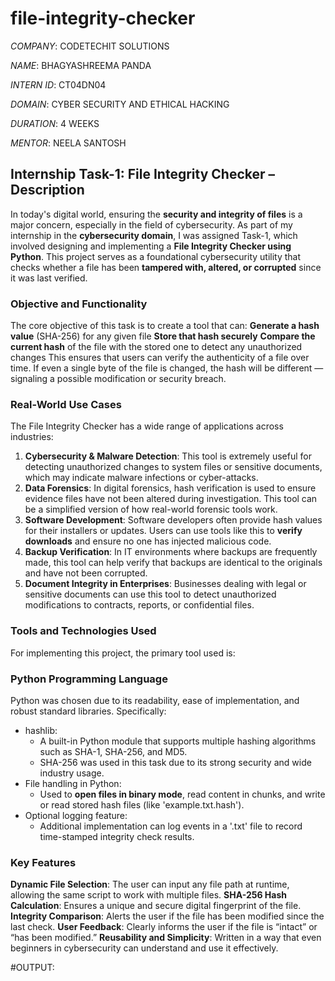 # file-integrity-checker

*COMPANY*: CODETECHIT SOLUTIONS

*NAME*: BHAGYASHREEMA PANDA

*INTERN ID*: CT04DN04

*DOMAIN*: CYBER SECURITY AND ETHICAL HACKING

*DURATION*: 4 WEEKS

*MENTOR*: NEELA SANTOSH

## Internship Task-1: File Integrity Checker – Description
In today's digital world, ensuring the **security and integrity of files** is a major concern, especially in the field of cybersecurity. As part of my internship in the **cybersecurity domain**, I was assigned Task-1, which involved designing and implementing a **File Integrity Checker using Python**. This project serves as a foundational cybersecurity utility that checks whether a file has been **tampered with, altered, or corrupted** since it was last verified.
### Objective and Functionality
The core objective of this task is to create a tool that can:
**Generate a hash value** (SHA-256) for any given file
**Store that hash securely**
**Compare the current hash** of the file with the stored one to detect any unauthorized changes
This ensures that users can verify the authenticity of a file over time. If even a single byte of the file is changed, the hash will be different — signaling a possible modification or security breach.
### Real-World Use Cases
The File Integrity Checker has a wide range of applications across industries:
1. **Cybersecurity & Malware Detection**: This tool is extremely useful for detecting unauthorized changes to system files or sensitive documents, which may indicate malware infections or cyber-attacks.
2. **Data Forensics**: In digital forensics, hash verification is used to ensure evidence files have not been altered during investigation. This tool can be a simplified version of how real-world forensic tools work.
3. **Software Development**: Software developers often provide hash values for their installers or updates. Users can use tools like this to **verify downloads** and ensure no one has injected malicious code.
4. **Backup Verification**: In IT environments where backups are frequently made, this tool can help verify that backups are identical to the originals and have not been corrupted.
5. **Document Integrity in Enterprises**: Businesses dealing with legal or sensitive documents can use this tool to detect unauthorized modifications to contracts, reports, or confidential files.
### Tools and Technologies Used
For implementing this project, the primary tool used is:
### Python Programming Language
Python was chosen due to its readability, ease of implementation, and robust standard libraries. Specifically:
* hashlib:
  * A built-in Python module that supports multiple hashing algorithms such as SHA-1, SHA-256, and MD5.
  * SHA-256 was used in this task due to its strong security and wide industry usage.
* File handling in Python:
  * Used to **open files in binary mode**, read content in chunks, and write or read stored hash files (like 'example.txt.hash').
* Optional logging feature:
  * Additional implementation can log events in a '.txt' file to record time-stamped integrity check results.
### Key Features
**Dynamic File Selection**: The user can input any file path at runtime, allowing the same script to work with multiple files.
**SHA-256 Hash Calculation**: Ensures a unique and secure digital fingerprint of the file.
**Integrity Comparison**: Alerts the user if the file has been modified since the last check.
**User Feedback**: Clearly informs the user if the file is “intact” or “has been modified.”
**Reusability and Simplicity**: Written in a way that even beginners in cybersecurity can understand and use it effectively.

#OUTPUT: 



